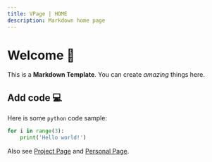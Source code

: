```yaml
---
title: VPage | HOME
description: Markdown home page
---
```


# Welcome 👏
This is a **Markdown Template**. You can create _amazing_ things here.

## Add code 💻
<i-mi-attachment /> Here is some `python` code sample:
```python
for i in range(3):
    print('Hello world!')
```

Also see [Project Page](/demos/project) and [Personal Page](/demos/personal).
